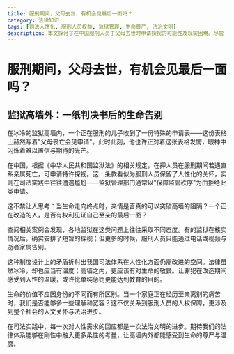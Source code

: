 ```yaml
---
title: 服刑期间，父母去世，有机会见最后一面吗？
category: 法律知识
tags: [司法人性化, 服刑人员权益, 监狱管理, 生命尊严, 法治文明]
description: 本文探讨了在中国服刑人员于父母去世时申请探视的可能性及现实困境。尽管《中华人民共和国监狱法》允许在特定情况下特许探视，但实践中往往因“保障监管秩序”等原因受限。文章强调了司法人性化的重要性，指出法律应兼具温度，尊重生命尊严，并提倡通过更多理解和宽容促进法治文明的进步。这不仅关乎服刑人员的权利保护，也体现了社会的人文关怀。
---
```

# 服刑期间，父母去世，有机会见最后一面吗？
## 监狱高墙外：一纸判决书后的生命告别

在冰冷的监狱高墙内，一个正在服刑的儿子收到了一份特殊的申请表——这份表格上赫然写着"父母丧亡会见申请"。此时此刻，他也许正对着这张表格发愣，眼神中闪烁着难以置信与期待的光芒。

在中国，根据《中华人民共和国监狱法》的相关规定，在押人员在服刑期间若遇直系亲属死亡，可申请特许探视。这一条款看似为服刑人员保留了人性化的关怀，实则在司法实践中往往遭遇尴尬——监狱管理部门通常以"保障监管秩序"为由拒绝此类申请。

这不禁让人思考：当生命走向终点时，亲情是否真的可以突破高墙的阻隔？一个正在改造的人，是否有权利见证自己至亲的最后一面？

查阅相关案例会发现，各地监狱在这类问题上往往采取不同态度。有的监狱在核实情况后，确实安排了短暂的探视；但更多的时候，服刑人员只能通过电话或视频与逝者家属告别。

这种制度设计上的矛盾折射出我国司法体系在人性化方面仍需改进的空间。法律虽然冰冷，却也应当有温度；高墙之内，更应该有对生命的敬畏。让罪犯在改造期间感受到人性的温暖，或许比单纯惩罚更能达到教育的目的。

生命的价值不应因身份的不同而有所区别。当一个家庭正在经历至亲离别的痛苦时，我们是否能够多一些理解和宽容？这不仅关系到服刑人员的人权保障，更涉及到整个社会的人文关怀与法治进步。

在司法实践中，每一次对人性需求的回应都是一次法治文明的进步。期待我们的法律体系能够在刚性中融入更多柔性的考量，让高墙内外都能感受到生命的尊严与温度。
